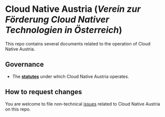 # Cloud Native Austria (*Verein zur Förderung Cloud Nativer Technologien in Österreich*)

This repo contains several documents related to the operation of Cloud Native Austria.

## Governance
* The [**statutes**](./docs/statuten_2023_v1.pdf) under which Cloud Native Austria operates.

## How to request changes
You are welcome to file non-technical [issues](https://github.com/cloud-native-austria/association/issues/new) related to Cloud Native Austria on this repo.

